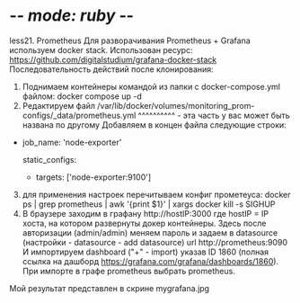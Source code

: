 # -*- mode: ruby -*- 
less21. Prometheus
Для разворачивания Prometheus + Grafana используем docker stack. Использован ресурс: 
https://github.com/digitalstudium/grafana-docker-stack
Последовательность действий после клонирования:
1. Поднимаем контейнеры командой из папки с docker-compose.yml файлом:
docker compose up -d
2. Редактируем файл /var/lib/docker/volumes/monitoring_prom-configs/_data/prometheus.yml
                                            ^^^^^^^^^^ - эта часть у вас может быть названа по другому
Добавляем в концен файла следующие строки:
  - job_name: 'node-exporter'

    static_configs:
      - targets: ['node-exporter:9100']
3. для применения настроек перечитываем конфиг прометеуса:
docker ps | grep prometheus | awk '{print $1}' | xargs docker kill -s SIGHUP
4. В браузере заходим в графану http://hostIP:3000 где hostIP = IP хоста, на котором развернуты докер контейнеры.
Здесь после авторизации (admin/admin) меняем пароль и задаем в datasource (настройки - datasource - add datasource) url http://prometheus:9090
И импортируем dashboard ("+" - import) указав ID 1860 (полная ссылка на дашборд https://grafana.com/grafana/dashboards/1860). При импорте в графе prometheus выбрать prometheus.

Мой результат представлен в скрине mygrafana.jpg

